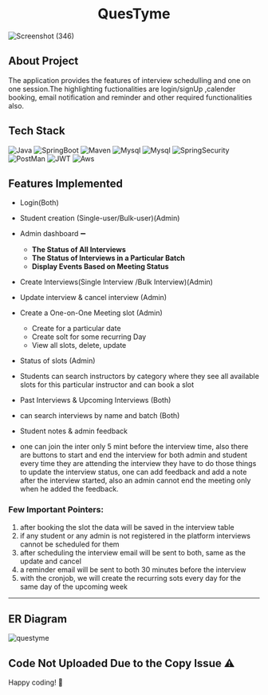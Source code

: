 # <h1 align="center"> QuesTyme</h1>

![Screenshot (346)](https://user-images.githubusercontent.com/92457968/232373394-2c2fd2e8-1652-4b6b-8db0-79fd147adbe2.png)


<h2>About Project</h2>
The application provides the features of interview schedulling and one on one session.The highlighting fuctionalities are login/signUp ,calender booking, email notification and reminder and other required functionalities also.

## Tech Stack
![Java](https://img.shields.io/static/v1?label=&message=Java&color=brown&logo=java8&logoColor=FFFFFF)
![SpringBoot](https://img.shields.io/static/v1?label=&message=SpringBoot&color=green&logo=springboot&logoColor=FFFFFF)
![Maven](https://img.shields.io/static/v1?label=&message=Maven&color=brown&logo=apachemaven&logoColor=FFFFFF)
![Mysql](https://img.shields.io/static/v1?label=&message=Mysql&color=lightblue&logo=mysql&logoColor=black)
![Mysql](https://img.shields.io/static/v1?label=&message=Hibernate&color=darkblue&logo=Hibernate&logoColor=FFFFFF)
![SpringSecurity](https://img.shields.io/static/v1?label=&message=SpringSecurity&color=lightGreen&logo=springsecurity&logoColor=FFFFFF)
![PostMan](https://img.shields.io/static/v1?label=&message=PostMan&color=orange&logo=postman&logoColor=FFFFFF)
![JWT](https://img.shields.io/static/v1?label=&message=JWT&color=000000&logo=JSON%20web%20tokens&logoColor=white)
![Aws](https://img.shields.io/static/v1?label=&message=Amazon_AWS&colorFF9900&logo=amazonaws&logoColor=white)

## Features Implemented
- Login(Both)
- Student creation (Single-user/Bulk-user)(Admin)
- Admin dashboard ➖
    - **The Status of All Interviews**
    - **The Status of Interviews in a Particular Batch**
    - **Display Events Based on Meeting Status**
- Create Interviews(Single Interview /Bulk Interview)(Admin)
- Update interview & cancel interview (Admin)
- Create a One-on-One Meeting slot (Admin)
    - Create for a particular date
    - Create solt for some recurring Day
    - View all slots, delete, update
- Status of slots (Admin)
- Students can search instructors by category where they see all available slots for this particular instructor and can book a slot
- Past Interviews & Upcoming Interviews (Both)
- can search interviews by name and batch (Both)
- Student notes & admin feedback

- one can join the inter only 5 mint before the interview time, also there are buttons to start and end the interview for both admin and student every time they are attending the interview they have to do those things to update the interview status, one can add feedback and add a note after the interview started, also an admin cannot end the meeting only when he added the feedback.

### Few Important Pointers:
1. after booking the slot the data will be saved in the interview table 
2. if any student or any admin is not registered in the platform interviews cannot be scheduled for them
3. after scheduling the interview email will be sent to both, same as the update and cancel
4. a reminder email will be sent to both 30 minutes before the interview
5. with the cronjob, we will create the recurring sots every day for the same day of the upcoming week
<hr>

## ER Diagram
![questyme](https://user-images.githubusercontent.com/59462773/235342342-1ec5a907-7746-4487-b057-86f60cdeb95b.png)

## Code Not Uploaded Due to the Copy Issue ⚠️
Happy coding! 🌟
